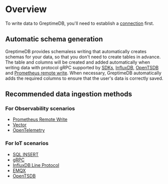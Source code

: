 # Overview

To write data to GreptimeDB, you'll need to establish a [connection](../clients/overview.md) first.

## Automatic schema generation

GreptimeDB provides schemaless writing that automatically creates schemas for your data, so that you don't need to create tables in advance. The table and columns will be created and added automatically when writing data with protocol gRPC supported by [SDKs](/user-guide/ingest-data/for-iot/grpc/overview.md), [InfluxDB](./for-iot/influxdb-line-protocol.md), [OpenTSDB](./for-iot/opentsdb.md) and [Prometheus remote write](./for-observerbility/prometheus.md). When necessary, GreptimeDB automatically adds the required columns to ensure that the user's data is correctly saved.

## Recommended data ingestion methods

### For Observability scenarios

- [Prometheus Remote Write](./for-observerbility/prometheus.md)
- [Vector](./for-observerbility/vector.md)
- [OpenTelemetry](./for-observerbility/opentelemetry.md)

### For IoT scenarios

- [SQL INSERT](./for-iot/sql.md)
- [gRPC](./for-iot/grpc/overview.md)
- [InfluxDB Line Protocol](./for-iot/influxdb-line-protocol.md)
- [EMQX](./for-iot/emqx.md)
- [OpenTSDB](./for-iot/opentsdb.md)



<!-- ### Client libraries

Client libraries provide a convenient way to connect to GreptimeDB and interact with data.
They offer functionality for writing and querying data,
making it easier to integrate GreptimeDB into your applications.
For more information, please refer to the [Client Libraries](/user-guide/ingest-data/for-iot/grpc/overview.md) documentation. -->
